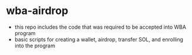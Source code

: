 # wba-airdrop

- this repo includes the code that was required to be accepted into WBA program
- basic scripts for creating a wallet, airdrop, transfer SOL, and enrolling into the program
